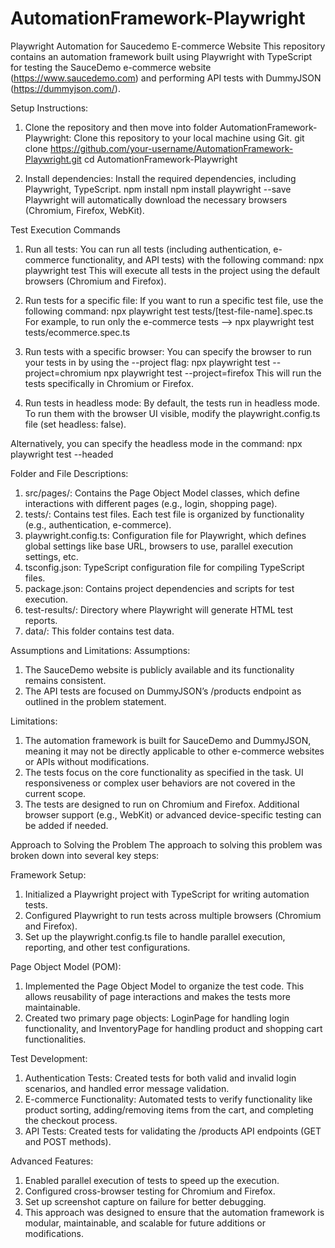 # AutomationFramework-Playwright
Playwright Automation for Saucedemo E-commerce Website
This repository contains an automation framework built using Playwright with TypeScript for testing the SauceDemo e-commerce website (https://www.saucedemo.com) and performing API tests with DummyJSON (https://dummyjson.com/).

Setup Instructions:
1. Clone the repository and then move into folder AutomationFramework-Playwright:
Clone this repository to your local machine using Git.
git clone https://github.com/your-username/AutomationFramework-Playwright.git
cd AutomationFramework-Playwright


2. Install dependencies:
Install the required dependencies, including Playwright, TypeScript.
npm install
npm install playwright --save
Playwright will automatically download the necessary browsers (Chromium, Firefox, WebKit).


Test Execution Commands
1. Run all tests:
You can run all tests (including authentication, e-commerce functionality, and API tests) with the following command:
npx playwright test
This will execute all tests in the project using the default browsers (Chromium and Firefox).

2. Run tests for a specific file:
If you want to run a specific test file, use the following command:
npx playwright test tests/[test-file-name].spec.ts
For example, to run only the e-commerce tests --> npx playwright test tests/ecommerce.spec.ts

3. Run tests with a specific browser:
You can specify the browser to run your tests in by using the --project flag:
npx playwright test --project=chromium
npx playwright test --project=firefox
This will run the tests specifically in Chromium or Firefox.

4. Run tests in headless mode:
By default, the tests run in headless mode. To run them with the browser UI visible, modify the playwright.config.ts file (set headless: false).

Alternatively, you can specify the headless mode in the command:
npx playwright test --headed

Folder and File Descriptions:
1. src/pages/: Contains the Page Object Model classes, which define interactions with different pages (e.g., login, shopping page).
2. tests/: Contains test files. Each test file is organized by functionality (e.g., authentication, e-commerce).
3. playwright.config.ts: Configuration file for Playwright, which defines global settings like base URL, browsers to use, parallel execution settings, etc.
4. tsconfig.json: TypeScript configuration file for compiling TypeScript files.
5. package.json: Contains project dependencies and scripts for test execution.
6. test-results/: Directory where Playwright will generate HTML test reports.
7. data/: This folder contains test data.


Assumptions and Limitations:
Assumptions:
1. The SauceDemo website is publicly available and its functionality remains consistent.
2. The API tests are focused on DummyJSON’s /products endpoint as outlined in the problem statement.

Limitations:
1. The automation framework is built for SauceDemo and DummyJSON, meaning it may not be directly applicable to other e-commerce websites or APIs without modifications.
2. The tests focus on the core functionality as specified in the task. UI responsiveness or complex user behaviors are not covered in the current scope.
3. The tests are designed to run on Chromium and Firefox. Additional browser support (e.g., WebKit) or advanced device-specific testing can be added if needed.


Approach to Solving the Problem
The approach to solving this problem was broken down into several key steps:

Framework Setup:
1. Initialized a Playwright project with TypeScript for writing automation tests.
2. Configured Playwright to run tests across multiple browsers (Chromium and Firefox).
3. Set up the playwright.config.ts file to handle parallel execution, reporting, and other test configurations.

Page Object Model (POM):
1. Implemented the Page Object Model to organize the test code. This allows reusability of page interactions and makes the tests more maintainable.
2. Created two primary page objects: LoginPage for handling login functionality, and InventoryPage for handling product and shopping cart functionalities.

Test Development:
1. Authentication Tests: Created tests for both valid and invalid login scenarios, and handled error message validation.
2. E-commerce Functionality: Automated tests to verify functionality like product sorting, adding/removing items from the cart, and completing the checkout process.
3. API Tests: Created tests for validating the /products API endpoints (GET and POST methods).


Advanced Features:
1. Enabled parallel execution of tests to speed up the execution.
2. Configured cross-browser testing for Chromium and Firefox.
3. Set up screenshot capture on failure for better debugging.
4. This approach was designed to ensure that the automation framework is modular, maintainable, and scalable for future additions or modifications.
